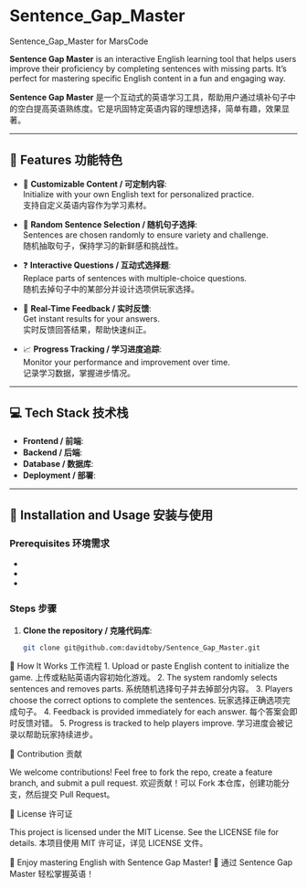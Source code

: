 # Sentence_Gap_Master
Sentence_Gap_Master for MarsCode


**Sentence Gap Master** is an interactive English learning tool that helps users improve their proficiency by completing sentences with missing parts. It’s perfect for mastering specific English content in a fun and engaging way.

**Sentence Gap Master** 是一个互动式的英语学习工具，帮助用户通过填补句子中的空白提高英语熟练度。它是巩固特定英语内容的理想选择，简单有趣，效果显著。

---

## 🌟 Features 功能特色

- 📝 **Customizable Content / 可定制内容**:  
  Initialize with your own English text for personalized practice.  
  支持自定义英语内容作为学习素材。

- 🔀 **Random Sentence Selection / 随机句子选择**:  
  Sentences are chosen randomly to ensure variety and challenge.  
  随机抽取句子，保持学习的新鲜感和挑战性。

- ❓ **Interactive Questions / 互动式选择题**:  
  Replace parts of sentences with multiple-choice questions.  
  随机去掉句子中的某部分并设计选项供玩家选择。

- 🎯 **Real-Time Feedback / 实时反馈**:  
  Get instant results for your answers.  
  实时反馈回答结果，帮助快速纠正。

- 📈 **Progress Tracking / 学习进度追踪**:  
  Monitor your performance and improvement over time.  
  记录学习数据，掌握进步情况。

---

## 💻 Tech Stack 技术栈

- **Frontend / 前端**: 
- **Backend / 后端**: 
- **Database / 数据库**: 
- **Deployment / 部署**: 

---

## 🚀 Installation and Usage 安装与使用

### Prerequisites 环境需求
- 
- 
- 

### Steps 步骤

1. **Clone the repository / 克隆代码库**:  
   ```bash
   git clone git@github.com:davidtoby/Sentence_Gap_Master.git


📖 How It Works 工作流程
	1.	Upload or paste English content to initialize the game.
上传或粘贴英语内容初始化游戏。
	2.	The system randomly selects sentences and removes parts.
系统随机选择句子并去掉部分内容。
	3.	Players choose the correct options to complete the sentences.
玩家选择正确选项完成句子。
	4.	Feedback is provided immediately for each answer.
每个答案会即时反馈对错。
	5.	Progress is tracked to help players improve.
学习进度会被记录以帮助玩家持续进步。

🤝 Contribution 贡献

We welcome contributions! Feel free to fork the repo, create a feature branch, and submit a pull request.
欢迎贡献！可以 Fork 本仓库，创建功能分支，然后提交 Pull Request。

📜 License 许可证

This project is licensed under the MIT License. See the LICENSE file for details.
本项目使用 MIT 许可证，详见 LICENSE 文件。

🎉 Enjoy mastering English with Sentence Gap Master!
🎉 通过 Sentence Gap Master 轻松掌握英语！
